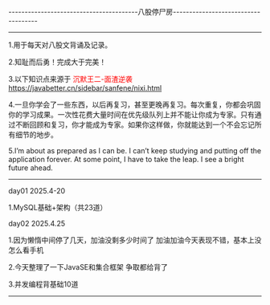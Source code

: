----------------------------------------八股停尸房------------------------------------

------------------------------------------------------------------

1.用于每天对八股文背诵及记录。

2.知耻而后勇！完成大于完美！

3.以下知识点来源于 <font color='red'>沉默王二-面渣逆袭 https://javabetter.cn/sidebar/sanfene/nixi.html</font>

4.一旦你学会了一些东西，以后再复习，甚至更晚再复习。每次重复，你都会巩固你的学习成果。一次性花费大量时间在优先级队列上并不能让你成为专家。只有通过不断回顾和复习，你才能成为专家。如果你这样做，你就能达到一个不会忘记所有细节的地步。

5.I’m about as prepared as I can be. I can’t keep studying and putting off the application forever. At some point, I have to take the leap. I see a bright future ahead.

-----------------------

day01 2025.4-20

1.MySQL基础+架构（共23道）



day02 2025.4.25

1.因为懒惰中间停了几天，加油没剩多少时间了 加油加油今天表现不错，基本上没怎么看手机

2.今天整理了一下JavaSE和集合框架 争取都给背了

3.并发编程背基础10道

---

